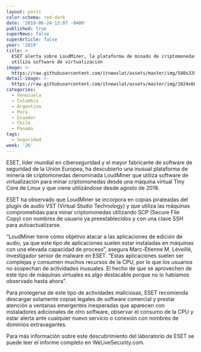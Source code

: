 ```yaml
---
layout: posts
color-schema: red-dark
date: '2019-06-24 13:07 -0400'
published: true
superNews: false
superArticle: false
year: '2019'
title: >-
  ESET alerta sobre LoudMiner, la plataforma de minado de criptomonedas que
  utiliza software de virtualización
image: >-
  https://raw.githubusercontent.com/itnewslat/assets/master/img/540x320/Criptomonedas-p.jpg
detail-image: >-
  https://raw.githubusercontent.com/itnewslat/assets/master/img/1024x680/Criptomonedas-g.jpg
categories:
  - Venezuela
  - Colombia
  - Argentina
  - Perú
  - Ecuador
  - Chile
  - Panama
tags:
  - Seguridad
week: '26'
---
```

ESET, líder mundial en ciberseguridad y el mayor fabricante de software de seguridad de la Unión Europea, ha descubierto una inusual plataforma de minería de criptomonedas denominada LoudMiner que utiliza software de virtualización para minar criptomonedas desde una máquina virtual Tiny Core de Linux y que viene utilizándose desde agosto de 2018.

ESET ha observado que LoudMiner se incorpora en copias pirateadas del plugin de audio VST (Virtual Studio Technology) y que utiliza las máquinas comprometidas para minar criptomonedas utilizando SCP (Secure File Copy) con nombres de usuario ya preestablecidos y con una clave SSH para autoactualizarse. 

“LoudMiner tiene como objetivo atacar a las aplicaciones de edición de audio, ya que este tipo de aplicaciones suelen estar instaladas en máquinas con una elevada capacidad  de proceso”, asegura Marc-Étienne M. Léveillé, investigador senior de malware en ESET. “Estas aplicaciones suelen ser complejas y consumen muchos recursos de la CPU, por lo que los usuarios no sospechan de actividades inusuales. El hecho de que se aprovechen de este tipo de máquinas virtuales es algo destacable porque no lo habíamos observado hasta ahora”. 

Para protegerse de este tipo de actividades maliciosas, ESET recomienda descargar solamente copias legales de software comercial y prestar atención a ventanas emergentes inesperadas que aparecen con instaladores adicionales de otro software, observar el consumo de la CPU y estar alerta ante cualquier nuevo servicio o conexión con nombres de dominios extravagantes. 

Para más información sobre este descubrimiento del laboratorio de ESET se puede leer el informe completo en WeLiveSecurity.com.